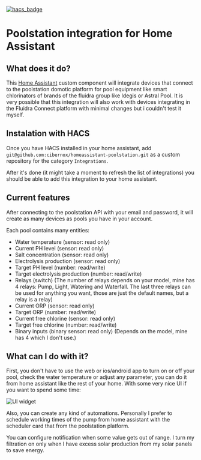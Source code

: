 [![hacs_badge](https://img.shields.io/badge/HACS-Default-orange.svg?style=for-the-badge)](https://github.com/custom-components/hacs)

# Poolstation integration for Home Assistant

## What does it do?

This [Home Assistant](https://home-assistant.io/) custom component will integrate devices that connect to the poolstation domotic platform
for pool equipment like smart chlorinators of brands of the fluidra group like Idegis or Astral Pool.
It is very possible that this integration will also work with devices integrating in the Fluidra Connect platform with minimal changes but
i couldn't test it myself.

## Instalation with HACS
Once you have HACS installed in your home assistant, add `git@github.com:cibernox/homeassistant-poolstation.git` as a custom repository
for the category `Integrations`.

After it's done (it might take a moment to refresh the list of integrations) you should be able to add this integration to your home assistant. 

## Current features

After connecting to the poolstation API with your email and password, it will create as many devices as pools you have in your account.

Each pool contains many entities:

- Water temperature (sensor: read only)
- Current PH level (sensor: read only)
- Salt concentration (sensor: read only)
- Electrolysis production (sensor: read only)
- Target PH level (number: read/write)
- Target electrolysis production (number: read/write)
- Relays (switch) (The number of relays depends on your model, mine has 4 relays: Pump, Light, Watering and Waterfall. The last three relays can be used for anything you want, those are just the default names, but a relay is a relay)
- Current ORP (sensor: read only)
- Target ORP (number: read/write)
- Current free chlorine (sensor: read only)
- Target free chlorine (number: read/write)
- Binary inputs (binary sensor: read only) (Depends on the model, mine has 4 which I don't use.)


## What can I do with it?

First, you don't have to use the web or ios/android app to turn on or off your pool, check the water temperature or adjust any parameter, you can do it from home assistant like the rest of your home. With some very nice UI if you want to spend some time:

![UI widget](https://user-images.githubusercontent.com/265339/132487373-dd1b9bdd-949e-44f2-b26d-27f126aa0681.jpg)

Also, you can create any kind of automations. Personally I prefer to schedule working times of the pump from home assistant with the scheduler card that from the poolstation platform.

You can configure notification when some value gets out of range. I turn my filtration on only when I have excess solar production from my solar panels to save energy.
